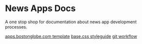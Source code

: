 # News Apps Docs

A one stop shop for documentation about news app development processes.

[apps.bostonglobe.com template](apps-bg)
[base.css styleguide](style-guide)
[git workflow](git-workflow)
